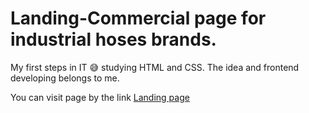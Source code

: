 # Landing-Commercial page for industrial hoses brands. 

My first steps in IT :sweat_smile: studying HTML and CSS.
The idea and frontend developing belongs to me.

You can visit page by the link [Landing page](https://flat.industrial-hoses.ru)
